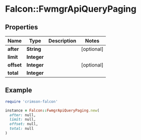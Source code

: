 # Falcon::FwmgrApiQueryPaging

## Properties

| Name | Type | Description | Notes |
| ---- | ---- | ----------- | ----- |
| **after** | **String** |  | [optional] |
| **limit** | **Integer** |  |  |
| **offset** | **Integer** |  | [optional] |
| **total** | **Integer** |  |  |

## Example

```ruby
require 'crimson-falcon'

instance = Falcon::FwmgrApiQueryPaging.new(
  after: null,
  limit: null,
  offset: null,
  total: null
)
```

